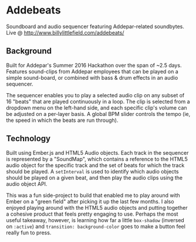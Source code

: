 # Addebeats

Soundboard and audio sequencer featuring Addepar-related soundbytes. Live @ http://www.billylittlefield.com/addebeats/

## Background

Built for Addepar's Summer 2016 Hackathon over the span of ~2.5 days. Features sound-clips from Addepar employees that can be played on a simple sound-board, or combined with bass & drum effects in an audio sequencer.

The sequencer enables you to play a selected audio clip on any subset of 16 "beats" that are played continuously in a loop. The clip is selected from a dropdown menu on the left-hand side, and each specific clip's volume can be adjusted on a per-layer basis. A global BPM slider controls the tempo (ie, the speed in which the beats are run through).

## Technology

Built using Ember.js and HTML5 Audio objects. Each track in the sequencer is represented by a "SoundMap", which contains a reference to the HTML5 audio object for the specific track and the set of beats for which the track should be played. A `setInterval` is used to identify which audio objects should be played on a given beat, and then play the audio clips using the audio object API.

This was a fun side-project to build that enabled me to play around with Ember on a "green field" after picking it up the last few months. I also enjoyed playing around with the HTML5 audio objects and putting together a cohesive product that feels pretty engaging to use. Perhaps the most useful takeaway, however, is learning how far a little `box-shadow` (inversed on `:active`) and `transition: background-color` goes to make a button feel really fun to press.
